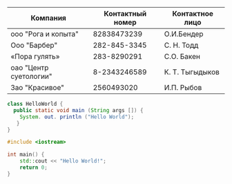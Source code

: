 
| Компания | Контактный номер | Контактное лицо |
| --- | --- | --- |
| ооо "Рога и копыта" | 82838473239 | О.И.Бендер  |
| Ооо "Барбер" | 282-845-3345 | С. Н. Тодд |
| «Пора гулять» | 283-8290291 | С.О. Бакен |
| оао "Центр суетологии" | 8-2343246589 | К. Т. Тыгыдыков |
| Зао "Красивое" | 2560493020 | И.П. Рыбов |

```java
class HelloWorld {
  public static void main (String args []) {
    System. out. println ("Hello World");
   } 
}
```

```c++
#include <iostream>

int main() {
    std::cout << "Hello World!";
    return 0;
}
```
